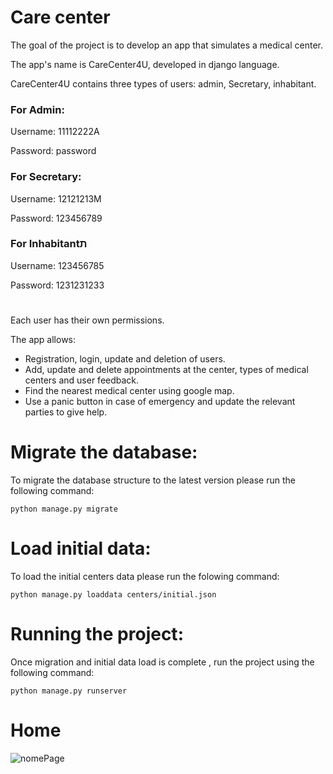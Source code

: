 # Care center 

The goal of the project is to develop an app that simulates a medical center.

The app's name is CareCenter4U, developed in django language.

CareCenter4U contains three types of users: admin, Secretary, inhabitant.

### For Admin:
Username: 11112222A

Password: password

### For Secretary:
Username: 12121213M

Password: 123456789

### For Inhabitantת
Username: 123456785

Password: 1231231233

#
Each user has their own permissions.

The app allows:
- Registration, login, update and deletion of users.
- Add, update and delete appointments at the center, types of medical centers and user feedback.
- Find the nearest medical center using google map.
- Use a panic button in case of emergency and update the relevant parties to give help.

# Migrate the database:

To migrate the database structure to the latest version please run the following command:

`python manage.py migrate`

# Load initial data:

To load the initial centers data please run the folowing command:

`python manage.py loaddata centers/initial.json`

# Running the project:

Once migration and initial data load is complete , run the project using the following command:

`python manage.py runserver`

# Home
![nomePage](https://user-images.githubusercontent.com/63209732/171460707-83268363-ca60-438f-81b7-18de22da43a8.png)

#
